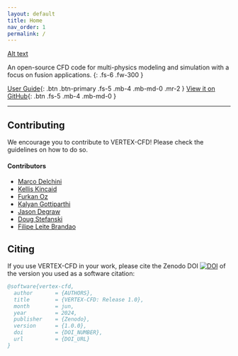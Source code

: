 ```yaml
---
layout: default
title: Home
nav_order: 1
permalink: /
---
```


[Alt text](https://github.com/ORNL/VERTEX-CFD/blob/gh-pages/docs/figures/vertex_cfd_heated_flow_logo.png "a title")

An open-source CFD code for multi-physics modeling and simulation with a focus on fusion applications.
{: .fs-6 .fw-300 }

[User Guide](docs/index.html){: .btn .btn-primary .fs-5 .mb-4 .mb-md-0 .mr-2 }
[View it on GitHub](https://github.com/ORNL/VERTEX-CFD){: .btn .fs-5 .mb-4 .mb-md-0 }

---

## Contributing
We encourage you to contribute to VERTEX-CFD! Please check the guidelines on how to do so.

#### Contributors
- [Marco Delchini](https://www.ornl.gov/staff-profile/marc-olivier-delchini)
- [Kellis Kincaid](https://www.ornl.gov/staff-profile/kellis-c-kincaid)
- [Furkan Oz](https://www.ornl.gov/staff-profile/furkan-oz)
- [Kalyan Gottiparthi](https://www.ornl.gov/staff-profile/kalyan-c-gottiparthi)
- [Jason Degraw](https://www.ornl.gov/staff-profile/jason-w-degraw)
- [Doug Stefanski](https://www.ornl.gov/staff-profile/douglas-l-stefanski)
- [Filipe Leite Brandao](https://www.ornl.gov/staff-profile/filipe-leite-brandao)

## Citing
If you use VERTEX-CFD in your work, please cite the Zenodo DOI [![DOI](DOI_NUMBER)](DOI_NUMBER) of the version you used as a software citation:
```bibtex
@software{vertex-cfd,
  author       = {AUTHORS},
  title        = {VERTEX-CFD: Release 1.0},
  month        = jun,
  year         = 2024,
  publisher    = {Zenodo},
  version      = {1.0.0},
  doi          = {DOI_NUMBER},
  url          = {DOI_URL}
}
```
